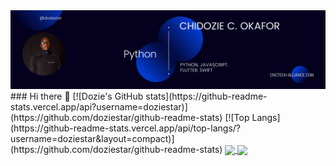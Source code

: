 <img src="DOZIE2.png">
### Hi there 👋
[![Dozie's GitHub stats](https://github-readme-stats.vercel.app/api?username=doziestar)](https://github.com/doziestar/github-readme-stats)
[![Top Langs](https://github-readme-stats.vercel.app/api/top-langs/?username=doziestar&layout=compact)](https://github.com/doziestar/github-readme-stats)
<a href="https://github.com/doziestar/rescue">
  <img align="center" src="https://github-readme-stats.vercel.app/api/pin/?username=doziestar&repo=rescue" />
</a>
<a href="https://github.com/doziestar/somtra">
  <img align="center" src="https://github-readme-stats.vercel.app/api/pin/?username=doziestar&repo=somtra" />
</a>


<!--
**doziestar/doziestar** is a ✨ _special_ ✨ repository because its `README.md` (this file) appears on your GitHub profile.

Here are some ideas to get you started:

- 🔭 I’m currently working on ...
- 🌱 I’m currently learning ...
- 👯 I’m looking to collaborate on ...
- 🤔 I’m looking for help with ...
- 💬 Ask me about ...
- 📫 How to reach me: ...
- 😄 Pronouns: ...
- ⚡ Fun fact: ...
-->
